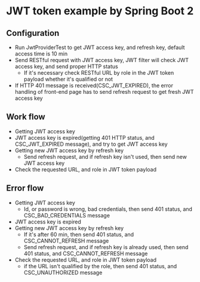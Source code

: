 # JWT token example by Spring Boot 2

## Configuration
- Run JwtProviderTest to get JWT access key, and refresh key, default access time is 10 min
- Send RESTful request with JWT access key, JWT filter will check JWT access key, and send proper HTTP status
  - If it's necessary check RESTful URL by role in the JWT token payload whether it's qualified or not
- If HTTP 401 message is received(CSC_JWT_EXPIRED), the error handling of front-end page has to send refresh request to get fresh JWT access key

## Work flow
- Getting JWT access key
- JWT access key is expired(getting 401 HTTP status, and CSC_JWT_EXPIRED message), and try to get JWT access key
- Getting new JWT access key by refresh key
  - Send refresh request, and if refresh key isn't used, then send new JWT access key
- Check the requested URL, and role in JWT token payload

## Error flow
- Getting JWT access key
  - Id, or password is wrong, bad credentials, then send 401 status, and CSC_BAD_CREDENTIALS message
- JWT access key is expired
- Getting new JWT access key by refresh key
  - If it's after 60 min, then send 401 status, and CSC_CANNOT_REFRESH message
  - Send refresh request, and if refresh key is already used, then send 401 status, and CSC_CANNOT_REFRESH message
- Check the requested URL, and role in JWT token payload
  - if the URL isn't qualified by the role, then send 401 status, and CSC_UNAUTHORIZED message

